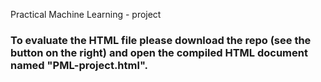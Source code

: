Practical Machine Learning - project

### To evaluate the HTML file please download the repo (see the <download> button on the right) and open the compiled HTML document named "PML-project.html".
